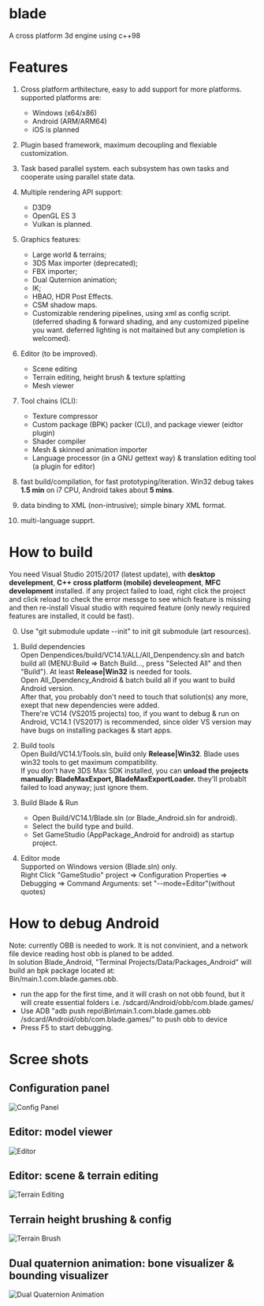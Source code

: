 # blade
A cross platform 3d engine using c++98

# Features
  1. Cross platform arthitecture, easy to add support for more platforms. supported platforms are:  
      * Windows (x64/x86)  
      * Android (ARM/ARM64)  
      * iOS is planned  
  2. Plugin based framework, maximum decoupling and flexiable customization.  
  3. Task based parallel system. each subsystem has own tasks and cooperate using parallel state data.  
  4. Multiple rendering API support:
      * D3D9  
      * OpenGL ES 3  
      * Vulkan is planned.  
  5. Graphics features:  
      * Large world & terrains;  
      * 3DS Max importer (deprecated);  
      * FBX importer;
      * Dual Quternion animation;  
      * IK;  
      * HBAO, HDR Post Effects.  
      * CSM shadow maps.  
      * Customizable rendering pipelines, using xml as config script. (deferred shading & forward shading, and any customized pipeline you want. deferred lighting is not maitained but any completion is welcomed).  
  6. Editor (to be improved).  
      * Scene editing  
      * Terrain editing, height brush & texture splatting  
      * Mesh viewer  
      
  7. Tool chains (CLI):  
      * Texture compressor  
      * Custom package (BPK) packer (CLI), and package viewer (eidtor plugin)  
      * Shader compiler  
      * Mesh & skinned animation importer  
      * Language processor (in a GNU gettext way) & translation editing tool (a plugin for editor)
  8. fast build/compilation, for fast prototyping/iteration. Win32 debug takes **1.5 min** on i7 CPU, Android takes about **5 mins**.  
  9. data binding to XML (non-intrusive); simple binary XML format.  
  10. multi-language supprt.  

# How to build
You need Visual Studio 2015/2017 (latest update), with **desktop develepment**, **C++ cross platform (mobile) develeopment**, **MFC development** installed. if any project failed to load, right click the project and click reload to check the error messge to see which feature is missing and then re-install Visual studio with required feature (only newly required features are installed, it could be fast).  

  0. Use "git submodule update --init" to init git submodule (art resources).  

  1. Build dependencies  
    Open Denpendices/build/VC14.1/ALL/All_Denpendency.sln and batch build all (MENU:Build => Batch Build..., press "Selected All" and then "Build"). At least **Release|Win32** is needed for tools.  
    Open All_Dpendency_Android & batch build all if you want to build Android version.  
    After that, you probably don't need to touch that solution(s) any more, exept that new dependencies were added.  
    There're VC14 (VS2015 projects) too, if you want to debug & run on Android, VC14.1 (VS2017) is recommended, since older VS version may have bugs on installing packages & start apps.  
    
  2. Build tools  
    Open Build/VC14.1/Tools.sln, build only **Release|Win32**. Blade uses win32 tools to get maximum compatibility.  
    If you don't have 3DS Max SDK installed, you can **unload the projects manually: BladeMaxExport, BladeMaxExportLoader.** they'll probablt failed to load anyway; just ignore them.  
    
  3. Build Blade & Run  
      * Open Build/VC14.1/Blade.sln (or Blade_Android.sln for android).  
      * Select the build type and build.  
      * Set GameStudio (AppPackage_Android for android) as startup project.  
   
   4. Editor mode  
    Supported on Windows version (Blade.sln) only.  
    Right Click "GameStudio" project => Configuration Properties => Debugging => Command Arguments: set "--mode=Editor"(without quotes)  
    
# How to debug Android
  Note: currently OBB is needed to work. It is not convinient, and a network file device reading host obb is planed to be added.  
  In solution Blade_Android, "Terminal Projects/Data/Packages_Android" will build an bpk package located at:  
  Bin/main.1.com.blade.games.obb.
  * run the app for the first time, and it will crash on not obb found, but it will create essential folders i.e. /sdcard/Android/obb/com.blade.games/  
  * Use ADB "adb push repo\Bin\main.1.com.blade.games.obb /sdcard/Android/obb/com.blade.games/" to push obb to device
  * Press F5 to start debugging.
  

# Scree shots
 ## Configuration panel  
 ![Config Panel](https://raw.githubusercontent.com/crazii/blade/master/Document/ScreenShots/config_panel.jpg)
 ## Editor: model viewer  
 ![Editor](https://raw.githubusercontent.com/crazii/blade/master/Document/ScreenShots/editor.jpg)
 ## Editor: scene & terrain editing  
 ![Terrain Editing](https://raw.githubusercontent.com/crazii/blade/master/Document/ScreenShots/editor_terrain.jpg)
 ## Terrain height brushing & config  
 ![Terrain Brush](https://raw.githubusercontent.com/crazii/blade/master/Document/ScreenShots/terrain_brush.jpg)
 ## Dual quaternion animation: bone visualizer & bounding visualizer  
 ![Dual Quaternion Animation](https://raw.githubusercontent.com/crazii/blade/master/Document/ScreenShots/animation.jpg)
